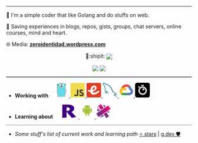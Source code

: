 <hr style="height:2px;border-width:0;color:gray;background-color:gray">

👀 I'm a simple coder that like Golang and do stuffs on web.

🔖 Saving experiences in blogs, repos, gists, groups, chat servers, online courses, mind and heart. 

🌐 Media: **[zeroidentidad.wordpress.com](https://zeroidentidad.wordpress.com)**

<p align="center">
  👋:shipit:
  <img align='center' src="https://visitor-badge.laobi.icu/badge?page_id=zeroidentidad.visitor-badge">
</p>

<p align="center">
  <img align="center" src="https://github-readme-stats.vercel.app/api?username=zeroidentidad&show_icons=true&theme=dark" width="370">
  <img align="center" src="https://github-readme-stats.vercel.app/api/top-langs/?username=zeroidentidad&layout=compact&theme=dark&langs_count=10&hide=css,scss,html,java,plpgsql,objective-c,less,typescript,ruby,starlark,vue,tsql,assembly,hack,python,makefile,perl,c,shell,batchfile,smarty,php,dockerfile,c%2B%2B" width="370"/>  
</p>

<hr style="height:3px;border-width:0;color:gray;background-color:gray">

- **Working with** &nbsp;&nbsp;
<a href="https://go.dev" target="_blank"> <img src="./img/go.svg" alt="go" height="40"/> </a>
<a href="https://developer.mozilla.org/en-US/docs/Web/JavaScript" target="_blank"> <img src="./img/js.svg" alt="js" height="40"/> </a>
<a href="https://emberjs.com" target="_blank"> <img src="./img/ember.svg" alt="emberjs" height="40"/> </a>
<a href="https://mysql.com" target="_blank"> <img src="./img/mysql.svg" alt="mysql" height="40"/> </a>
<a href="https://cloud.google.com" target="_blank"> <img src="./img/googlecloud.svg" alt="google cloud" height="40"/> </a>
<a href="https://algolia.com" target="_blank"> <img src="./img/algolia.svg" alt="algolia" height="40"/> </a>

- **Learning about** &nbsp;&nbsp;
<a href="https://developer.roku.com" target="_blank"> <img src="./img/roku.svg" alt="roku tv" height="40"/> </a>
<a href="https://developer.android.com" target="_blank"> <img src="./img/android.svg" alt="android" height="40"/> </a>
<a href="https://docs.aurelia.io" target="_blank"> <img src="./img/aurelia.svg" alt="aureliajs" height="40"/> </a>

<hr style="height:1px;border-width:0;color:gray;background-color:gray">

- *Some stuff's list of current work and learning path* [⭐️ stars](https://github.com/zeroidentidad?tab=stars) | [g.dev 🛡️](https://g.dev/zeroidentidad)
